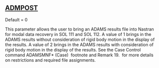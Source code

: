 ## [ADMPOST](https://help.hexagonmi.com/bundle/MSC_Nastran_2022.4/page/Nastran_Combined_Book/qrg/parameters/TOC.ADMPOST.xhtml)

Default = 0

This parameter allows the user to bring an ADAMS results file into Nastran for modal data recovery in SOL 111 and SOL 112. A value of 1 brings in the ADAMS results without consideration of rigid body motion in the display of the results. A value of 2 brings in the ADAMS results with consideration of rigid body motion in the display of the results. See the Case Control command  ADAMSMNF*   (Case)  footnote and Remark  19.  for more details on restrictions and required file assignments.

